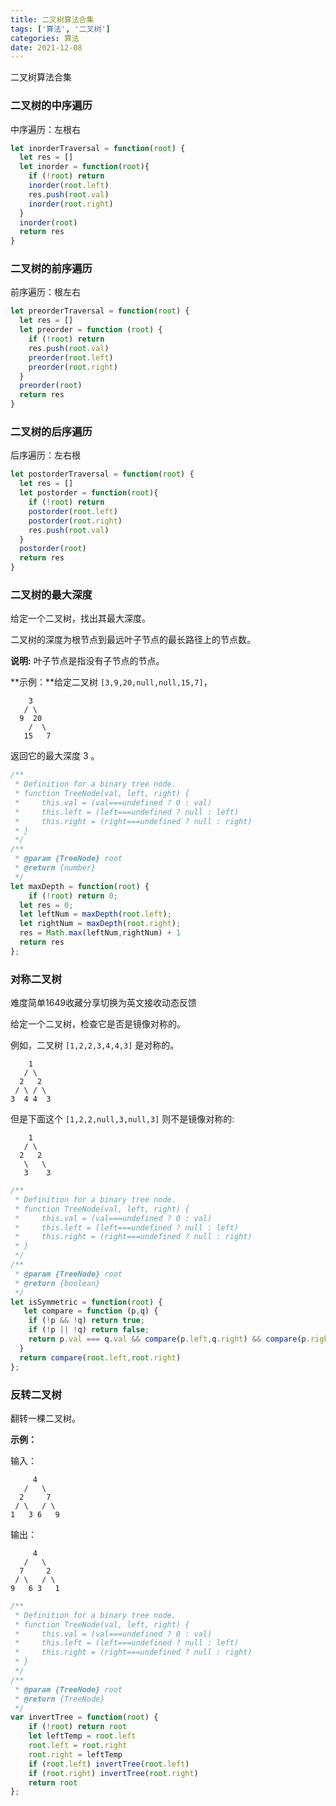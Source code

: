 ```yaml
---
title: 二叉树算法合集
tags: ['算法', '二叉树']
categories: 算法
date: 2021-12-08
---
```


二叉树算法合集

<!--more-->

### 二叉树的中序遍历

中序遍历：左根右

```javascript
let inorderTraversal = function(root) {
  let res = []
  let inorder = function(root){
    if (!root) return
    inorder(root.left)
    res.push(root.val)
    inorder(root.right)
  }
  inorder(root)
  return res
}
```



### 二叉树的前序遍历

前序遍历：根左右

```javascript
let preorderTraversal = function(root) {
  let res = []
  let preorder = function (root) {
    if (!root) return
    res.push(root.val)
    preorder(root.left)
    preorder(root.right)
  }
  preorder(root)
  return res
}
```



### 二叉树的后序遍历

后序遍历：左右根

```javascript
let postorderTraversal = function(root) {
  let res = []
  let postorder = function(root){
    if (!root) return
    postorder(root.left)
    postorder(root.right)
    res.push(root.val)
  }
  postorder(root)
  return res
}
```



### 二叉树的最大深度

给定一个二叉树，找出其最大深度。

二叉树的深度为根节点到最远叶子节点的最长路径上的节点数。

**说明:** 叶子节点是指没有子节点的节点。

**示例：**给定二叉树 `[3,9,20,null,null,15,7]`，

```
    3
   / \
  9  20
    /  \
   15   7
```

返回它的最大深度 3 。

```javascript
/**
 * Definition for a binary tree node.
 * function TreeNode(val, left, right) {
 *     this.val = (val===undefined ? 0 : val)
 *     this.left = (left===undefined ? null : left)
 *     this.right = (right===undefined ? null : right)
 * }
 */
/**
 * @param {TreeNode} root
 * @return {number}
 */
let maxDepth = function(root) {
	if (!root) return 0;
  let res = 0;
  let leftNum = maxDepth(root.left);
  let rightNum = maxDepth(root.right);
  res = Math.max(leftNum,rightNum) + 1
  return res
};
```



### 对称二叉树

难度简单1649收藏分享切换为英文接收动态反馈

给定一个二叉树，检查它是否是镜像对称的。

例如，二叉树 `[1,2,2,3,4,4,3]` 是对称的。

```
    1
   / \
  2   2
 / \ / \
3  4 4  3 
```

但是下面这个 `[1,2,2,null,3,null,3]` 则不是镜像对称的:

```
    1
   / \
  2   2
   \   \
   3    3
```

 ```javascript
 /**
  * Definition for a binary tree node.
  * function TreeNode(val, left, right) {
  *     this.val = (val===undefined ? 0 : val)
  *     this.left = (left===undefined ? null : left)
  *     this.right = (right===undefined ? null : right)
  * }
  */
 /**
  * @param {TreeNode} root
  * @return {boolean}
  */
 let isSymmetric = function(root) {
 	let compare = function (p,q) {
     if (!p && !q) return true;
     if (!p || !q) return false;
     return p.val === q.val && compare(p.left,q.right) && compare(p.right,q.left)
   }
   return compare(root.left,root.right)
 };
 ```



### 反转二叉树

翻转一棵二叉树。

**示例：**

输入：

```
     4
   /   \
  2     7
 / \   / \
1   3 6   9
```

输出：

```
     4
   /   \
  7     2
 / \   / \
9   6 3   1
```

```javascript
/**
 * Definition for a binary tree node.
 * function TreeNode(val, left, right) {
 *     this.val = (val===undefined ? 0 : val)
 *     this.left = (left===undefined ? null : left)
 *     this.right = (right===undefined ? null : right)
 * }
 */
/**
 * @param {TreeNode} root
 * @return {TreeNode}
 */
var invertTree = function(root) {
    if (!root) return root
    let leftTemp = root.left
    root.left = root.right
    root.right = leftTemp
    if (root.left) invertTree(root.left)
    if (root.right) invertTree(root.right) 
    return root
};
```

